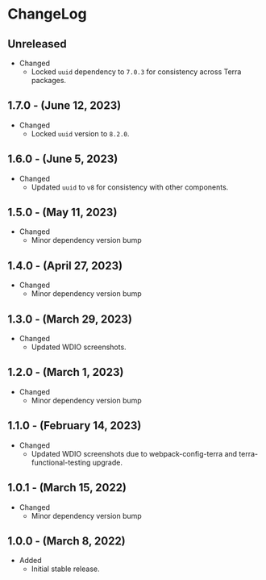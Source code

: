# ChangeLog

## Unreleased

* Changed
  * Locked `uuid` dependency to `7.0.3` for consistency across Terra packages.

## 1.7.0 - (June 12, 2023)

* Changed
  * Locked `uuid` version to `8.2.0`.

## 1.6.0 - (June 5, 2023)

* Changed
  * Updated `uuid` to `v8` for consistency with other components.

## 1.5.0 - (May 11, 2023)

* Changed
  * Minor dependency version bump

## 1.4.0 - (April 27, 2023)

* Changed
  * Minor dependency version bump

## 1.3.0 - (March 29, 2023)

* Changed
  * Updated WDIO screenshots.

## 1.2.0 - (March 1, 2023)

* Changed
  * Minor dependency version bump

## 1.1.0 - (February 14, 2023)

* Changed
  * Updated WDIO screenshots due to webpack-config-terra and
    terra-functional-testing upgrade.

## 1.0.1 - (March 15, 2022)

* Changed
  * Minor dependency version bump

## 1.0.0 - (March 8, 2022)

* Added
  * Initial stable release.
